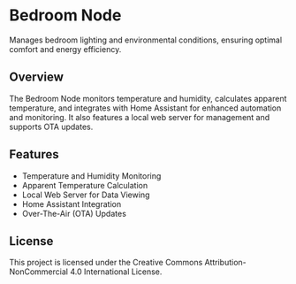 # Bedroom Node

Manages bedroom lighting and environmental conditions, ensuring optimal comfort and energy efficiency.

## Overview

The Bedroom Node monitors temperature and humidity, calculates apparent temperature, and integrates with Home Assistant for enhanced automation and monitoring. It also features a local web server for management and supports OTA updates.

## Features

- Temperature and Humidity Monitoring
- Apparent Temperature Calculation
- Local Web Server for Data Viewing
- Home Assistant Integration
- Over-The-Air (OTA) Updates

## License

This project is licensed under the Creative Commons Attribution-NonCommercial 4.0 International License.
